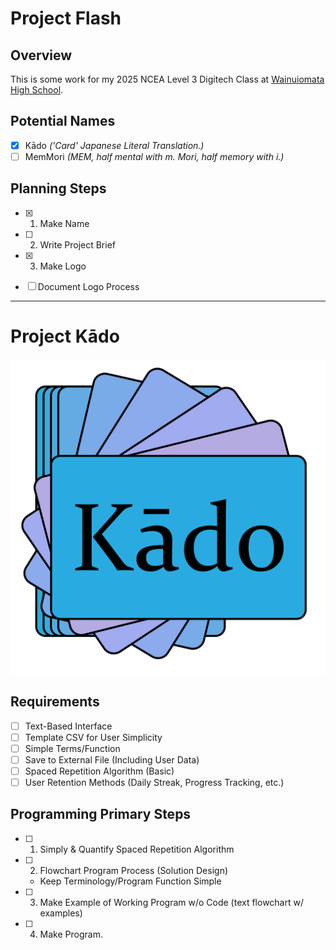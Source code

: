 # Project Flash

## Overview

This is some work for my 2025 NCEA Level 3 Digitech Class at [Wainuiomata High School](https://wainuiomatahigh.school.nz/).

## Potential Names

- [x] Kādo *('Card' Japanese Literal Translation.)*
- [ ] MemMori *(MEM, half mental with m. Mori, half memory with i.)*

## Planning Steps

- [x] 1. Make Name
- [ ] 2. Write Project Brief
- [x] 3. Make Logo

- [ ] Document Logo Process

---

# Project Kādo

![KadoLogo](Logo/Kado-v2(1600x1600).png)

## Requirements

- [ ] Text-Based Interface
- [ ] Template CSV for User Simplicity
- [ ] Simple Terms/Function
- [ ] Save to External File (Including User Data)
- [ ] Spaced Repetition Algorithm (Basic)
- [ ] User Retention Methods (Daily Streak, Progress Tracking, etc.)

## Programming Primary Steps

- [ ] 1. Simply & Quantify Spaced Repetition Algorithm
- [ ] 2. Flowchart Program Process (Solution Design)
    - Keep Terminology/Program Function Simple
- [ ] 3. Make Example of Working Program w/o Code (text flowchart w/ examples)
- [ ] 4. Make Program.